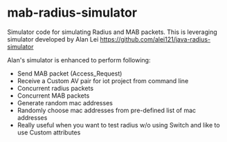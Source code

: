 # mab-radius-simulator

Simulator code for simulating Radius and MAB packets.
This is leveraging simulator developed by Alan Lei 
https://github.com/alei121/java-radius-simulator

Alan's simulator is enhanced to perform following:

- Send MAB packet (Access_Request)
- Receive a Custom AV pair for iot project from command line
- Concurrent radius packets
- Concurrent MAB packets
- Generate random mac addresses
- Randomly choose mac addresses from pre-defined list of mac addresses
- Really useful when you want to test radius w/o using Switch and like to use Custom attributes
